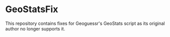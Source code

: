 # GeoStatsFix

This repository contains fixes for Geoguessr's GeoStats script as its original author no longer supports it.

